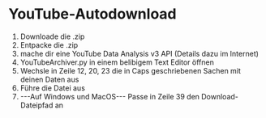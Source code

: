 # YouTube-Autodownload

1. Downloade die .zip
2. Entpacke die .zip
3. mache dir eine YouTube Data Analysis v3 API (Details dazu im Internet)
4. YouTubeArchiver.py in einem belibigem Text Editor öffnen
5. Wechsle in Zeile 12, 20, 23 die in Caps geschriebenen Sachen mit deinen Daten aus
6. Führe die Datei aus
7. ---Auf Windows und MacOS---
   Passe in Zeile 39 den Download-Dateipfad an
